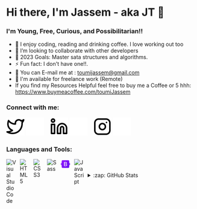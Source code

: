 # Hi there, I'm Jassem - aka JT 👋

### I'm Young, Free, Curious, and Possibilitarian!!

- 🌱 I enjoy coding, reading and drinking coffee. I love working out too
- 👯 I’m looking to collaborate with other developers 
- 🥅 2023 Goals: Master sata structures and algorithms. 
- ⚡ Fun fact: I don't have one!!. 
- 📧 You can E-mail me at : toumijassem@gmail.com
- 👔 I'm available for freelance work (Remote)
- If you find my Resources Helpful feel free to buy me a Coffee or 5 hhh: https://www.buymeacoffee.com/toumiJassem

### Connect with me:
[![website](./icon-images/twitter-light.svg)](https://twitter.com/NftTuni#gh-light-mode-only)
[![website](./icon-images/twitter-dark.svg)](https://twitter.com/NftTuni#gh-dark-mode-only)
&nbsp;&nbsp;
[![website](./icon-images/linkedin-light.svg)](https://www.linkedin.com/in/jassem-toumi#gh-light-mode-only)
[![website](./icon-images/linkedin-dark.svg)](https://www.linkedin.com/in/jassem-toumi#gh-dark-mode-only)
&nbsp;&nbsp;
[![website](./icon-images/instagram-light.svg)](https://www.instagram.com/jassem.toumi#gh-light-mode-only)
[![website](./icon-images/instagram-dark.svg)](https://www.instagram.com/jassem.toumi#gh-dark-mode-only)


### Languages and Tools:

<!-- VS Code icon -->
<img align="left" alt="Visual Studio Code" width="26px" src="https://cdn.jsdelivr.net/gh/devicons/devicon/icons/vscode/vscode-original.svg" style="padding-right:10px;" />
<!-- HTML icon -->
<img align="left" alt="HTML5" width="26px" src="https://cdn.jsdelivr.net/gh/devicons/devicon/icons/html5/html5-original.svg" style="padding-right:10px;" />
<!-- CSS icon -->
<img align="left" alt="CSS3" width="26px" src="https://cdn.jsdelivr.net/gh/devicons/devicon/icons/css3/css3-original.svg" style="padding-right:10px;" />
<!-- Sass icon -->
<img align="left" alt="Sass" width="26px" src="https://cdn.jsdelivr.net/gh/devicons/devicon/icons/sass/sass-original.svg" style="padding-right:10px;" />
<!-- Bootstrap Icon -->
<img align="left" alt="Sass" width="26px" src="https://raw.githubusercontent.com/devicons/devicon/v2.15.1/icons/bootstrap/bootstrap-original.svg" style="padding-right:10px;" />
<!-- JS icon -->
<img align="left" alt="JavaScript" width="26px" src="https://cdn.jsdelivr.net/gh/devicons/devicon/icons/javascript/javascript-original.svg" style="padding-right:10px;" />

<br />
<br />

<details>
  <summary>:zap: GitHub Stats</summary>

  <img align="left" alt="codeSTACKr's GitHub Stats" src="https://github-readme-stats.vercel.app/api?username=Jassem-Toumi&show_icons=true&hide_border=false&title_color=ff652f&icon_color=FFE400&bg_color=09131B&text_color=ffffff&border_color=0c1a25" />

</details>
